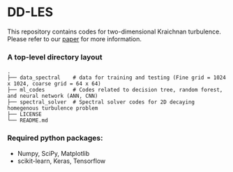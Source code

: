 # DD-LES
This repository contains codes for two-dimensional Kraichnan turbulence. Please refer to our  [paper](https://arxiv.org/abs/1910.07132) for more information.

### A top-level directory layout

    .
    ├── data_spectral    # data for training and testing (Fine grid = 1024 x 1024, coarse grid = 64 x 64)
    ├── ml_codes         # Codes related to decision tree, random forest, and neural network (ANN, CNN) 
    ├── spectral_solver  # Spectral solver codes for 2D decaying homegenous turbulence problem
    ├── LICENSE
    └── README.md

### Required python packages:
- Numpy, SciPy, Matplotlib
- scikit-learn, Keras, Tensorflow 
